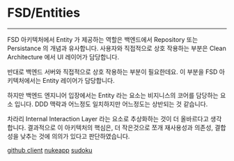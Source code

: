 # FSD/Entities

---

FSD 아키텍처에서 Entity 가 제공하는 역할은 백엔드에서 Repository 또는 Persistance 의 개념과 유사합니다. 사용자와 직접적으로 상호 작용하는 부분은 Clean Architecture 에서 UI 레이어가 담당합니다.

반대로 백엔드 서버와 직접적으로 상호 작용하는 부분이 필요한데요. 이 부분을 FSD 아키텍처에서는 Entity 레이어가 담당합니다.

하지만 백엔드 엔지니어 입장에서는 Entity 라는 요소는 비지니스의 코어를 담당하는 요소 입니다. DDD 맥락과 어느정도 일치하지만 어느정도는 상반되는 것 같습니다.

차라리 Internal Interaction Layer 라는 요소로 추상화하는 것이 더 올바르다고 생각합니다. 결과적으로 이 아키텍처의 핵심은, 더 작은것으로 쪼개 재사용성과 의존성, 결합성을 낮추는 것에 의의가 있다고 판단하였습니다.


[github client](https://github.com/ani-team/github-client/tree/dev)
[nukeapp](https://github.com/noveogroup-amorgunov/nukeapp)
[sudoku](https://github.com/Shiyan7/sudoku-effector)